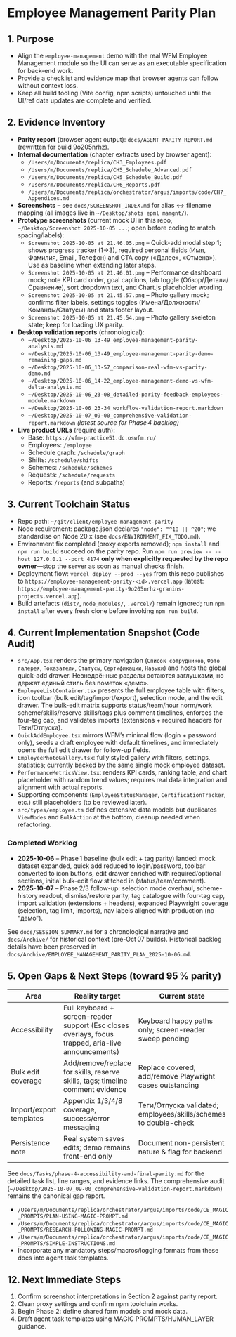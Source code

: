 # Employee Management Parity Plan

## 1. Purpose
- Align the `employee-management` demo with the real WFM Employee Management module so the UI can serve as an executable specification for back-end work.
- Provide a checklist and evidence map that browser agents can follow without context loss.
- Keep all build tooling (Vite config, npm scripts) untouched until the UI/ref data updates are complete and verified.

## 2. Evidence Inventory
- **Parity report** (browser agent output): `docs/AGENT_PARITY_REPORT.md` (rewritten for build 9o205nrhz).
- **Internal documentation** (chapter extracts used by browser agent):
  - `/Users/m/Documents/replica/CH3_Employees.pdf`
  - `/Users/m/Documents/replica/CH5_Schedule_Advanced.pdf`
  - `/Users/m/Documents/replica/CH5_Schedule_Build.pdf`
  - `/Users/m/Documents/replica/CH6_Reports.pdf`
  - `/Users/m/Documents/replica/orchestrator/argus/imports/code/CH7_Appendices.md`
- **Screenshots** – see `docs/SCREENSHOT_INDEX.md` for alias ↔ filename mapping (all images live in `~/Desktop/shots epml mamgnt/`).
- **Prototype screenshots** (current mock UI in this repo, `~/Desktop/Screenshot 2025-10-05 ...`; open before coding to match spacing/labels):
  - `Screenshot 2025-10-05 at 21.46.05.png` – Quick-add modal step 1; shows progress tracker (1→3), required personal fields (Имя, Фамилия, Email, Телефон) and CTA copy («Далее», «Отмена»). Use as baseline when extending later steps.
  - `Screenshot 2025-10-05 at 21.46.01.png` – Performance dashboard mock; note KPI card order, goal captions, tab toggle (Обзор/Детали/Сравнение), sort dropdown text, and Chart.js placeholder wording.
  - `Screenshot 2025-10-05 at 21.45.57.png` – Photo gallery mock; confirms filter labels, settings toggles (Имена/Должности/Команды/Статусы) and stats footer layout.
  - `Screenshot 2025-10-05 at 21.45.54.png` – Photo gallery skeleton state; keep for loading UX parity.
- **Desktop validation reports** (chronological):
  - `~/Desktop/2025-10-06_13-49_employee-management-parity-analysis.md`
  - `~/Desktop/2025-10-06_13-49_employee-management-parity-demo-remaining-gaps.md`
  - `~/Desktop/2025-10-06_13-57_comparison-real-wfm-vs-parity-demo.md`
  - `~/Desktop/2025-10-06_14-22_employee-management-demo-vs-wfm-delta-analysis.md`
  - `~/Desktop/2025-10-06_23-08_detailed-parity-feedback-employees-module.markdown`
  - `~/Desktop/2025-10-06_23-34_workflow-validation-report.markdown`
  - `~/Desktop/2025-10-07_09-00_comprehensive-validation-report.markdown` *(latest source for Phase 4 backlog)*
- **Live product URLs** (require auth):
  - Base: `https://wfm-practice51.dc.oswfm.ru/`
  - Employees: `/employee`
  - Schedule graph: `/schedule/graph`
  - Shifts: `/schedule/shifts`
  - Schemes: `/schedule/schemes`
  - Requests: `/schedule/requests`
  - Reports: `/reports` (and subpaths)

## 3. Current Toolchain Status
- Repo path: `~/git/client/employee-management-parity`
- Node requirement: package.json declares `"node": "^18 || ^20"`; we standardise on Node 20.x (see `docs/ENVIRONMENT_FIX_TODO.md`).
- Environment fix completed (proxy exports removed); `npm install` and `npm run build` succeed on the parity repo. Run `npm run preview -- --host 127.0.0.1 --port 4174` **only when explicitly requested by the repo owner**—stop the server as soon as manual checks finish.
- Deployment flow: `vercel deploy --prod --yes` from this repo publishes to `https://employee-management-parity-<id>.vercel.app` (latest: `https://employee-management-parity-9o205nrhz-granins-projects.vercel.app`).
- Build artefacts (`dist/`, `node_modules/`, `.vercel/`) remain ignored; run `npm install` after every fresh clone before invoking `npm run build`.

## 4. Current Implementation Snapshot (Code Audit)
- `src/App.tsx` renders the primary navigation (`Список сотрудников`, `Фото галерея`, `Показатели`, `Статусы`, `Сертификации`, `Навыки`) and hosts the global quick-add drawer. Невнедрённые разделы остаются заглушками, но держат единый стиль без пометок «демо».
- `EmployeeListContainer.tsx` presents the full employee table with filters, icon toolbar (bulk edit/tag/import/export), selection mode, and the edit drawer. The bulk-edit matrix supports status/team/hour norm/work scheme/skills/reserve skills/tags plus comment timelines, enforces the four-tag cap, and validates imports (extensions + required headers for Теги/Отпуска).
- `QuickAddEmployee.tsx` mirrors WFM’s minimal flow (login + password only), seeds a draft employee with default timelines, and immediately opens the full edit drawer for follow-up fields.
- `EmployeePhotoGallery.tsx`: fully styled gallery with filters, settings, statistics; currently backed by the same single mock employee dataset.
- `PerformanceMetricsView.tsx`: renders KPI cards, ranking table, and chart placeholder with random trend values; requires real data integration and alignment with actual reports.
- Supporting components (`EmployeeStatusManager`, `CertificationTracker`, etc.) still placeholders (to be reviewed later).
- `src/types/employee.ts` defines extensive data models but duplicates `ViewModes` and `BulkAction` at the bottom; cleanup needed when refactoring.

### Completed Worklog
- **2025-10-06** – Phase 1 baseline (bulk edit + tag parity) landed: mock dataset expanded, quick add reduced to login/password, toolbar converted to icon buttons, edit drawer enriched with required/optional sections, initial bulk-edit flow stitched in (status/team/comment).
- **2025-10-07** – Phase 2/3 follow-up: selection mode overhaul, scheme-history readout, dismiss/restore parity, tag catalogue with four-tag cap, import validation (extensions + headers), expanded Playwright coverage (selection, tag limit, imports), nav labels aligned with production (no “демо”).

See `docs/SESSION_SUMMARY.md` for a chronological narrative and `docs/Archive/` for historical context (pre-Oct 07 builds).
Historical backlog details have been preserved in `docs/Archive/EMPLOYEE_MANAGEMENT_PARITY_PLAN_2025-10-06.md`.

## 5. Open Gaps & Next Steps (toward 95 % parity)
| Area | Reality target | Current state | Owner | Reference |
| --- | --- | --- | --- | --- |
| Accessibility | Full keyboard + screen-reader support (Esc closes overlays, focus trapped, aria-live announcements) | Keyboard happy paths only; screen-reader sweep pending | Next Agent | `docs/Tasks/phase-4-accessibility-and-final-parity.md` |
| Bulk edit coverage | Add/remove/replace for skills, reserve skills, tags; timeline comment evidence | Replace covered; add/remove Playwright cases outstanding | Next Agent | Same as above |
| Import/export templates | Appendix 1/3/4/8 coverage, success/error messaging | Теги/Отпуска validated; employees/skills/schemes to double-check | Next Agent | Phase 4 doc |
| Persistence note | Real system saves edits; demo remains front-end only | Document non-persistent nature & flag for backend | Next Agent | Update parity backlog / handoff |

See `docs/Tasks/phase-4-accessibility-and-final-parity.md` for the detailed task list, line ranges, and evidence links. The comprehensive audit (`~/Desktop/2025-10-07_09-00_comprehensive-validation-report.markdown`) remains the canonical gap report.
  - `/Users/m/Documents/replica/orchestrator/argus/imports/code/CE_MAGIC_PROMPTS/PLAN-USING-MAGIC-PROMPT.md`
  - `/Users/m/Documents/replica/orchestrator/argus/imports/code/CE_MAGIC_PROMPTS/RESEARCH-FOLLOWING-MAGIC-PROMPT.md`
  - `/Users/m/Documents/replica/orchestrator/argus/imports/code/CE_MAGIC_PROMPTS/SIMPLE-INSTRUCTIONS.md`
- Incorporate any mandatory steps/macros/logging formats from these docs into agent task templates.

## 12. Next Immediate Steps
1. Confirm screenshot interpretations in Section 2 against parity report.
2. Clean proxy settings and confirm npm toolchain works.
3. Begin Phase 2: define shared form models and mock data.
4. Draft agent task templates using MAGIC PROMPTS/HUMAN_LAYER guidance.
